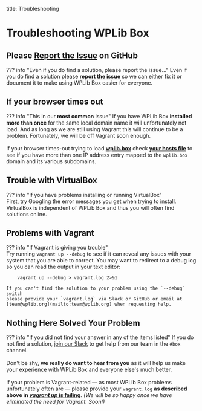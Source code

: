 title: Troubleshooting

# Troubleshooting WPLib Box

## Please [Report the Issue](https://github.com/wplib/wplib-box/issues/new) on GitHub

??? info "Even if you do find a solution, please report the issue..." 
    Even if you do find a solution please [**report the issue**](https://github.com/wplib/wplib-box/issues/new) 
    so we can either fix it or document it to make using WPLib Box easier for everyone.   

		
## If your browser times out

??? info "This in our **most common** issue"
    If you have WPLib Box **installed more than once** for the same local domain
    name it will unfortunately not load. And as long as we are still 
    using Vagrant this will continue to be a problem. Fortunately, we will be 
    off Vagrant soon enough.<br><br>
    If your browser times-out trying to load [**wplib.box**](http://wplib.box) check 
    [**your hosts file**](https://support.rackspace.com/how-to/modify-your-hosts-file/) 
    to see if you have more than one IP address entry mapped to the `wplib.box` domain 
    and its various subdomains.

## Trouble with VirtualBox

??? info "If you have problems installing or running VirtualBox"  
    First, try Googling the error messages you get when trying to install. VirtualBox is 
    independent of WPLib Box and thus you will often find solutions online. 

## Problems with Vagrant 

??? info "If Vagrant is giving you trouble"  
    Try running `vagrant up --debug` to see if it can reveal any issues with your system that you are able to correct.  You may want to redirect to a debug log so you can read the output in your text editor:
       
        vagrant up --debug > vagrant.log 2>&1

    If you can't find the solution to your problem using the `--debug` switch 
    please provide your `vagrant.log` via Slack or GitHub or email at 
    [team@wplib.org](mailto:team@wplib.org) when requesting help.

## Nothing Here Solved Your Problem
 
??? info "If you did not find your answer in any of the items listed" 
    If you do not find a solution, [join our Slack](https://launchpass.com/wplib) to get help
    from our team in the `#box` channel.<br><br>Don't be shy, **we really do 
    want to hear from you**  as it will help us make your experience with 
    WPLib Box and everyone else's much better.<br><br> 
    If your problem is Vagrant-related &mdash; as most WPLib Box problems 
    unfortunately often are &mdash; please provide your `vagrant.log` **as 
    described above in [_vagrant up_ is failing](#vagrant-up-is-failing)**. 
    _(We will be so happy once we have eliminated the need for Vagrant. Soon!)_

